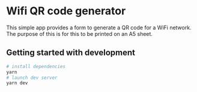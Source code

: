 # Wifi QR code generator

This simple app provides a form to generate a QR code for a WiFi network. The purpose of this is for this to be printed on an A5 sheet.

## Getting started with development

```bash
# install dependencies
yarn
# launch dev server
yarn dev
```
